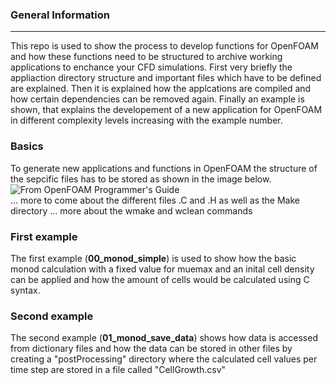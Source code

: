 ### General Information
---  
This repo is used to show the process to develop functions for OpenFOAM and how these functions need to be structured to archive working applications to enchance your CFD simulations. First very briefly the appliaction directory structure and important files which have to be defined are explained. Then it is explained how the applcations are compiled and how certain dependencies can be removed again. Finally an example is shown, that explains the developement of a new application for OpenFOAM in different complexity levels increasing with the example number. 

### Basics
To generate new applications and functions in OpenFOAM the structure of the sepcific files has to be stored as shown in the image below.<br><img src="https://cdn.cfd.direct/docs/user-guide-v7/img/user253x.png" alt = "From OpenFOAM Programmer's Guide" class = "center" ><br>
... more to come about the different files .C and .H as well as the Make directory
... more about the wmake and wclean commands

### First example 
The first example (**00_monod_simple**) is used to show how the basic monod calculation with a fixed value for muemax and an inital cell density can be applied and how the amount of cells would be calculated using C syntax.

### Second example
The second example (**01_monod_save_data**) shows how data is accessed from dictionary files and how the data can be stored in other files by creating a "postProcessing" directory where the calculated cell values per time step are stored in a file called "CellGrowth.csv"


